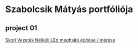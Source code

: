 # Szabolcsik Mátyás portfóliója
## project 01
[Skori Vezeték Nélküli LEd meghajtó építése / mérése](/11/project01.md)